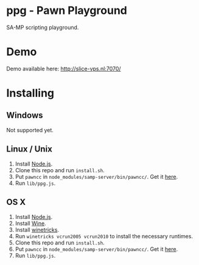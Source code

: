 # ppg - Pawn Playground

SA-MP scripting playground.

# Demo

Demo available here: http://slice-vps.nl:7070/

# Installing

## Windows

Not supported yet.

## Linux / Unix

1. Install [Node.js](http://nodejs.org/).
2. Clone this repo and run `install.sh`.
3. Put `pawncc` in `node_modules/samp-server/bin/pawncc/`. Get it [here](https://github.com/Zeex/pawn).
4. Run `lib/ppg.js`.

## OS X

1. Install [Node.js](http://nodejs.org/).
2. Install [Wine](http://www.winehq.org/).
3. Install [winetricks](http://wiki.winehq.org/winetricks).
4. Run `winetricks vcrun2005 vcrun2010` to install the necessary runtimes.
5. Clone this repo and run `install.sh`.
6. Put `pawncc` in `node_modules/samp-server/bin/pawncc/`. Get it [here](https://github.com/Zeex/pawn).
7. Run `lib/ppg.js`.
